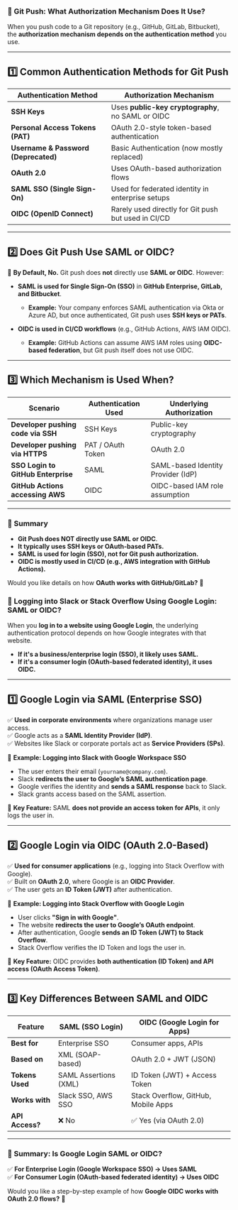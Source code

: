 ### **🔹 Git Push: What Authorization Mechanism Does It Use?**  

When you push code to a Git repository (e.g., GitHub, GitLab, Bitbucket), the **authorization mechanism depends on the authentication method** you use.  

---

## **1️⃣ Common Authentication Methods for Git Push**
| **Authentication Method** | **Authorization Mechanism** |
|-------------------------|-------------------------|
| **SSH Keys** | Uses **public-key cryptography**, no SAML or OIDC |
| **Personal Access Tokens (PAT)** | OAuth 2.0-style token-based authentication |
| **Username & Password (Deprecated)** | Basic Authentication (now mostly replaced) |
| **OAuth 2.0** | Uses OAuth-based authorization flows |
| **SAML SSO (Single Sign-On)** | Used for federated identity in enterprise setups |
| **OIDC (OpenID Connect)** | Rarely used directly for Git push but used in CI/CD |

---

## **2️⃣ Does Git Push Use SAML or OIDC?**
🔹 **By Default, No.** Git push does **not** directly use **SAML or OIDC**. However:  

- **SAML is used for Single Sign-On (SSO)** in **GitHub Enterprise, GitLab, and Bitbucket**.  
  - **Example:** Your company enforces SAML authentication via Okta or Azure AD, but once authenticated, Git push uses **SSH keys or PATs**.  

- **OIDC is used in CI/CD workflows** (e.g., GitHub Actions, AWS IAM OIDC).  
  - **Example:** GitHub Actions can assume AWS IAM roles using **OIDC-based federation**, but Git push itself does not use OIDC.  

---

## **3️⃣ Which Mechanism is Used When?**
| **Scenario** | **Authentication Used** | **Underlying Authorization** |
|-------------|-----------------|-----------------|
| **Developer pushing code via SSH** | SSH Keys | Public-key cryptography |
| **Developer pushing via HTTPS** | PAT / OAuth Token | OAuth 2.0 |
| **SSO Login to GitHub Enterprise** | SAML | SAML-based Identity Provider (IdP) |
| **GitHub Actions accessing AWS** | OIDC | OIDC-based IAM role assumption |

---

### **🔹 Summary**
- **Git Push does NOT directly use SAML or OIDC**.  
- **It typically uses SSH keys or OAuth-based PATs.**  
- **SAML is used for login (SSO), not for Git push authorization.**  
- **OIDC is mostly used in CI/CD (e.g., AWS integration with GitHub Actions).**  

Would you like details on how **OAuth works with GitHub/GitLab?** 🚀


### **🔹 Logging into Slack or Stack Overflow Using Google Login: SAML or OIDC?**  

When you **log in to a website using Google Login**, the underlying authentication protocol depends on how Google integrates with that website.  

- **If it's a business/enterprise login (SSO), it likely uses SAML.**  
- **If it's a consumer login (OAuth-based federated identity), it uses OIDC.**  

---

## **1️⃣ Google Login via SAML (Enterprise SSO)**
✅ **Used in corporate environments** where organizations manage user access.  
✅ Google acts as a **SAML Identity Provider (IdP)**.  
✅ Websites like Slack or corporate portals act as **Service Providers (SPs)**.  

📌 **Example: Logging into Slack with Google Workspace SSO**  
- The user enters their email (`yourname@company.com`).  
- Slack **redirects the user to Google’s SAML authentication page**.  
- Google verifies the identity and **sends a SAML response** back to Slack.  
- Slack grants access based on the SAML assertion.  

🔹 **Key Feature:** SAML **does not provide an access token for APIs**, it only logs the user in.  

---

## **2️⃣ Google Login via OIDC (OAuth 2.0-Based)**
✅ **Used for consumer applications** (e.g., logging into Stack Overflow with Google).  
✅ Built on **OAuth 2.0**, where Google is an **OIDC Provider**.  
✅ The user gets an **ID Token (JWT)** after authentication.  

📌 **Example: Logging into Stack Overflow with Google Login**  
- User clicks **"Sign in with Google"**.  
- The website **redirects the user to Google’s OAuth endpoint**.  
- After authentication, Google **sends an ID Token (JWT) to Stack Overflow**.  
- Stack Overflow verifies the ID Token and logs the user in.  

🔹 **Key Feature:** OIDC provides **both authentication (ID Token) and API access (OAuth Access Token)**.  

---

## **3️⃣ Key Differences Between SAML and OIDC**
| **Feature** | **SAML (SSO Login)** | **OIDC (Google Login for Apps)** |
|------------|----------------|----------------|
| **Best for** | Enterprise SSO | Consumer apps, APIs |
| **Based on** | XML (SOAP-based) | OAuth 2.0 + JWT (JSON) |
| **Tokens Used** | SAML Assertions (XML) | ID Token (JWT) + Access Token |
| **Works with** | Slack SSO, AWS SSO | Stack Overflow, GitHub, Mobile Apps |
| **API Access?** | ❌ No | ✅ Yes (via OAuth 2.0) |

---

### **🔹 Summary: Is Google Login SAML or OIDC?**
✅ **For Enterprise Login (Google Workspace SSO) → Uses SAML**  
✅ **For Consumer Login (OAuth-based federated identity) → Uses OIDC**  

Would you like a step-by-step example of how **Google OIDC works with OAuth 2.0 flows?** 🚀